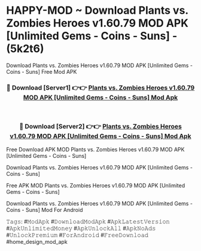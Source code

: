 # HAPPY-MOD ~ Download Plants vs. Zombies Heroes v1.60.79 MOD APK [Unlimited Gems - Coins - Suns] - (5k2t6)
Download Plants vs. Zombies Heroes v1.60.79 MOD APK [Unlimited Gems - Coins - Suns] Free Mod APK

<div align="center">
<h3>🔴 Download [Server1] 👉👉 <a href="https://apk-comot.site?title=Plants_vs._Zombies_Heroes_v1.60.79_MOD_APK_[Unlimited_Gems_-_Coins_-_Suns]">Plants vs. Zombies Heroes v1.60.79 MOD APK [Unlimited Gems - Coins - Suns] Mod Apk</a></h3><br>

<h3>🔴 Download [Server2] 👉👉 <a href="https://apk-comot.site?title=Plants_vs._Zombies_Heroes_v1.60.79_MOD_APK_[Unlimited_Gems_-_Coins_-_Suns]">Plants vs. Zombies Heroes v1.60.79 MOD APK [Unlimited Gems - Coins - Suns] Mod Apk</a></h3>
</div>


Free Download APK MOD Plants vs. Zombies Heroes v1.60.79 MOD APK [Unlimited Gems - Coins - Suns]

Download Plants vs. Zombies Heroes v1.60.79 MOD APK [Unlimited Gems - Coins - Suns] 

Free APK MOD Plants vs. Zombies Heroes v1.60.79 MOD APK [Unlimited Gems - Coins - Suns] 

Download Plants vs. Zombies Heroes v1.60.79 MOD APK [Unlimited Gems - Coins - Suns] Mod For Android

𝚃𝚊𝚐𝚜: #𝙼𝚘𝚍𝙰𝚙𝚔 #𝙳𝚘𝚠𝚗𝚕𝚘𝚊𝚍𝙼𝚘𝚍𝙰𝚙𝚔 #𝙰𝚙𝚔𝙻𝚊𝚝𝚎𝚜𝚝𝚅𝚎𝚛𝚜𝚒𝚘𝚗 #𝙰𝚙𝚔𝚄𝚗𝚕𝚒𝚖𝚒𝚝𝚎𝚍𝙼𝚘𝚗𝚎𝚢 #𝙰𝚙𝚔𝚄𝚗𝚕𝚘𝚌𝚔𝙰𝚕𝚕 #𝙰𝚙𝚔𝙽𝚘𝙰𝚍𝚜 #𝚄𝚗𝚕𝚘𝚌𝚔𝙿𝚛𝚎𝚖𝚒𝚞𝚖 #𝙵𝚘𝚛𝙰𝚗𝚍𝚛𝚘𝚒𝚍 #𝙵𝚛𝚎𝚎𝙳𝚘𝚠𝚗𝚕𝚘𝚊𝚍 #home_design_mod_apk